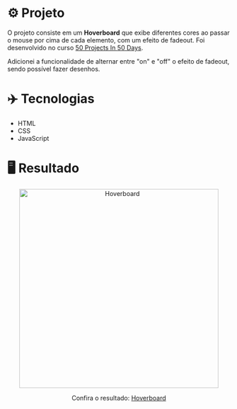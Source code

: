 # ⚙️ Projeto

O projeto consiste em um **Hoverboard** que exibe diferentes cores ao passar o mouse por cima de cada elemento, com um efeito de fadeout. Foi desenvolvido no curso <a href="https://www.udemy.com/share/103Pv2AEcYdFxQQXUH">50 Projects In 50 Days</a>.

Adicionei a funcionalidade de alternar entre "on" e "off" o efeito de fadeout, sendo possível fazer desenhos.

# ✈️ Tecnologias

- HTML
- CSS
- JavaScript

# 🖥️ Resultado

<div align="center">
  <img alt="Hoverboard" src="https://i.imgur.com/J5sHzkZ.png" width="450px">
  <p>Confira o resultado: <a href="https://hoverboard-ruuuff.netlify.app">Hoverboard</a></p>
</div>
